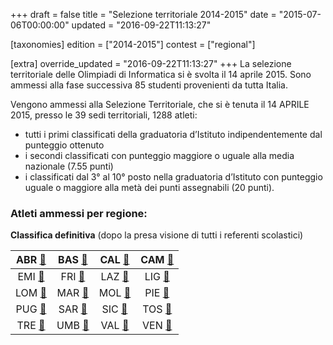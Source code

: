 +++
draft = false
title = "Selezione territoriale 2014-2015"
date = "2015-07-06T00:00:00"
updated = "2016-09-22T11:13:27"

[taxonomies]
edition = ["2014-2015"]
contest = ["regional"]

[extra]
override_updated = "2016-09-22T11:13:27"
+++
La selezione territoriale delle Olimpiadi di Informatica si è svolta il 14 aprile 2015. Sono ammessi alla fase successiva 85 studenti provenienti da tutta Italia.

<!--more-->

Vengono ammessi alla Selezione Territoriale, che si è tenuta il 14 APRILE 2015, presso le 39 sedi territoriali, 1288 atleti:

- tutti i primi classificati della graduatoria d’Istituto indipendentemente dal punteggio ottenuto
- i secondi classificati con punteggio maggiore o uguale alla media nazionale (7.55 punti)
- i classificati dal 3° al 10° posto nella graduatoria d’Istituto con punteggio uguale o maggiore alla metà dei punti assegnabili (20 punti).

### Atleti ammessi per regione:

**Classifica definitiva** (dopo la presa visione di tutti i referenti scolastici)

| ABR [🔗](/oldsite/82/abr2015.pdf)  | BAS [🔗](/oldsite/82/bas2015.pdf)  | CAL [🔗](/oldsite/82/cal2015.pdf)  | CAM [🔗](/oldsite/82/cam_2015.pdf) |
| :--------------------------------: | :------------------------------: | :------------------------------: | :------------------------------: |
| EMI [🔗](/oldsite/82/emi_2015.pdf) | FRI [🔗](/oldsite/82/fvg_2015.pdf) | LAZ [🔗](/oldsite/82/laz2015.pdf)  | LIG [🔗](/oldsite/82/lig2015.pdf)  |
| LOM [🔗](/oldsite/82/lom_2015.pdf) | MAR [🔗](/oldsite/82/mar2015.pdf)  | MOL [🔗](/oldsite/82/mol2015.pdf)  | PIE [🔗](/oldsite/82/pie_2015.pdf) |
| PUG [🔗](/oldsite/82/pug2015.pdf)  | SAR [🔗](/oldsite/82/sar2015.pdf)  | SIC [🔗](/oldsite/82/sic_2015.pdf) | TOS [🔗](/oldsite/82/tos_2015.pdf) |
| TRE [🔗](/oldsite/82/tre2015.pdf)  | UMB [🔗](/oldsite/82/umb2015.pdf)  | VAL [🔗](/oldsite/82/val2015.pdf)  | VEN [🔗](/oldsite/82/ven_2015.pdf) |
